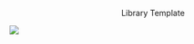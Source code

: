 <p align="center">Library Template</p>
<img src="https://user-images.githubusercontent.com/78105136/190240956-9d9630a7-9674-40a1-a646-6f89338f7fdb.png">

